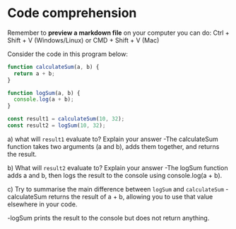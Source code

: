 # Code comprehension

Remember to **preview a markdown file** on your computer you can do:
Ctrl + Shift + V (Windows/Linux) or CMD + Shift + V (Mac)

Consider the code in this program below:

```js
function calculateSum(a, b) {
  return a + b;
}

function logSum(a, b) {
  console.log(a + b);
}

const result1 = calculateSum(10, 32);
const result2 = logSum(10, 32);
```

a) what will `result1` evaluate to? Explain your answer
-The calculateSum function takes two arguments (a and b), adds them together, and returns the result.

b) What will `result2` evaluate to? Explain your answer
-The logSum function adds a and b, then logs the result to the console using console.log(a + b).

c) Try to summarise the main difference between `logSum` and `calculateSum`
-calculateSum returns the result of a + b, allowing you to use that value elsewhere in your code.

-logSum prints the result to the console but does not return anything.
